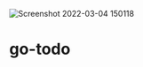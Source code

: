![Screenshot 2022-03-04 150118](https://user-images.githubusercontent.com/59466080/156737610-7ca7582d-68cc-4a91-aaf0-be0378c91fd5.png)
# go-todo
 
